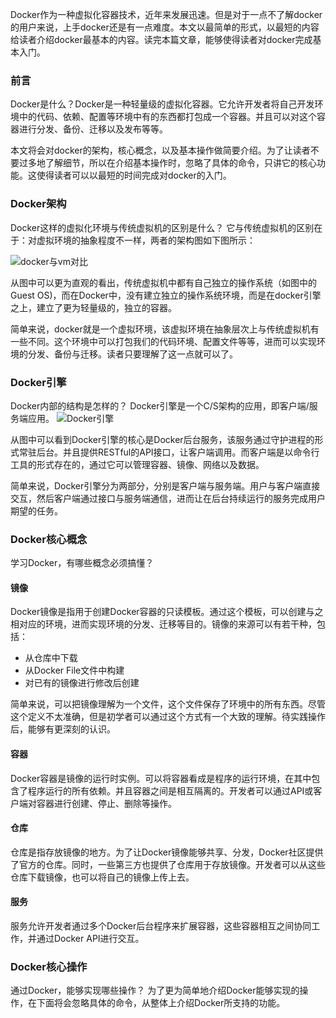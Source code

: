 Docker作为一种虚拟化容器技术，近年来发展迅速。但是对于一点不了解docker的用户来说，上手docker还是有一点难度。本文以最简单的形式，以最短的内容给读者介绍docker最基本的内容。读完本篇文章，能够使得读者对docker完成基本入门。

### 前言
Docker是什么？Docker是一种轻量级的虚拟化容器。它允许开发者将自己开发环境中的代码、依赖、配置等环境中有的东西都打包成一个容器。并且可以对这个容器进行分发、备份、迁移以及发布等等。

本文将会对docker的架构，核心概念，以及基本操作做简要介绍。为了让读者不要过多地了解细节，所以在介绍基本操作时，忽略了具体的命令，只讲它的核心功能。这使得读者可以以最短的时间完成对docker的入门。


### Docker架构
Docker这样的虚拟化环境与传统虚拟机的区别是什么？
它与传统虚拟机的区别在于：对虚拟环境的抽象程度不一样，两者的架构图如下图所示：

![docker与vm对比](https://i.loli.net/2018/11/19/5bf2dbc7c1ff7.png)

从图中可以更为直观的看出，传统虚拟机中都有自己独立的操作系统（如图中的Guest OS)，而在Docker中，没有建立独立的操作系统环境，而是在docker引擎之上，建立了更为轻量级的，独立的容器。

简单来说，docker就是一个虚拟环境，该虚拟环境在抽象层次上与传统虚拟机有一些不同。这个环境中可以打包我们的代码环境、配置文件等等，进而可以实现环境的分发、备份与迁移。读者只要理解了这一点就可以了。

### Docker引擎
Docker内部的结构是怎样的？
Docker引擎是一个C/S架构的应用，即客户端/服务端应用。
![Docker引擎](https://docs.docker.com/engine/images/engine-components-flow.png)

从图中可以看到Docker引擎的核心是Docker后台服务，该服务通过守护进程的形式常驻后台。并且提供RESTful的API接口，让客户端调用。而客户端是以命令行工具的形式存在的，通过它可以管理容器、镜像、网络以及数据。

简单来说，Docker引擎分为两部分，分别是客户端与服务端。用户与客户端直接交互，然后客户端通过接口与服务端通信，进而让在后台持续运行的服务完成用户期望的任务。


### Docker核心概念
学习Docker，有哪些概念必须搞懂？
#### 镜像
Docker镜像是指用于创建Docker容器的只读模板。通过这个模板，可以创建与之相对应的环境，进而实现环境的分发、迁移等目的。镜像的来源可以有若干种，包括：
* 从仓库中下载
* 从Docker File文件中构建
* 对已有的镜像进行修改后创建

简单来说，可以把镜像理解为一个文件，这个文件保存了环境中的所有东西。尽管这个定义不太准确，但是初学者可以通过这个方式有一个大致的理解。待实践操作后，能够有更深刻的认识。

#### 容器
Docker容器是镜像的运行时实例。可以将容器看成是程序的运行环境，在其中包含了程序运行的所有依赖。并且容器之间是相互隔离的。开发者可以通过API或客户端对容器进行创建、停止、删除等操作。

#### 仓库
仓库是指存放镜像的地方。为了让Docker镜像能够共享、分发，Docker社区提供了官方的仓库。同时，一些第三方也提供了仓库用于存放镜像。开发者可以从这些仓库下载镜像，也可以将自己的镜像上传上去。

#### 服务
服务允许开发者通过多个Docker后台程序来扩展容器，这些容器相互之间协同工作，并通过Docker API进行交互。

### Docker核心操作
通过Docker，能够实现哪些操作？
为了更为简单地介绍Docker能够实现的操作，在下面将会忽略具体的命令，从整体上介绍Docker所支持的功能。



